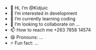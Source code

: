 - 👋 Hi, I’m @Kidjuic
- 👀 I’m interested in development
- 🌱 I’m currently learning coding
- 💞️ I’m looking to collaborate on ...
- 📫 How to reach me +263 7858 14574
- 😄 Pronouns: ...
- ⚡ Fun fact: ...

<!---
Kidjuic/Kidjuic is a ✨ special ✨ repository because its `README.md` (this file) appears on your GitHub profile.
You can click the Preview link to take a look at your changes.
--->
